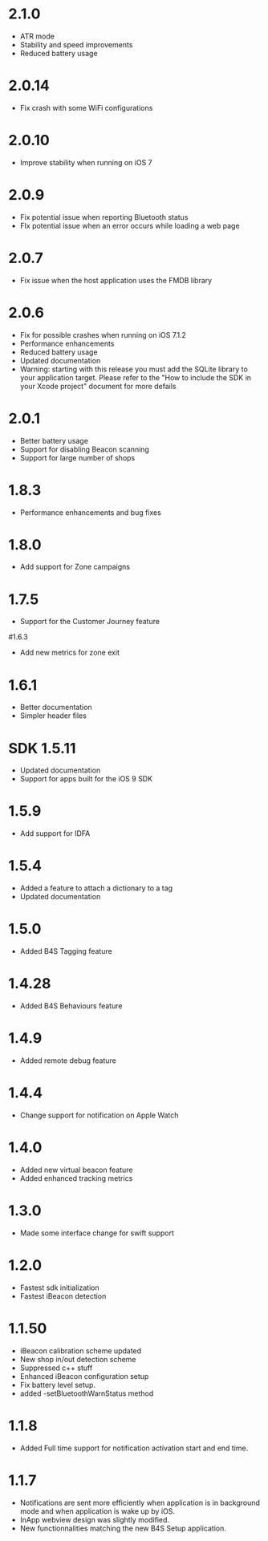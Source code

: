 # 2.1.0

 * ATR mode
 * Stability and speed improvements
 * Reduced battery usage

# 2.0.14

 * Fix crash with some WiFi configurations

# 2.0.10

 * Improve stability when running on iOS 7

# 2.0.9

 * Fix potential issue when reporting Bluetooth status
 * FIx potential issue when an error occurs while loading a web page

# 2.0.7

 * Fix issue when the host application uses the FMDB library

# 2.0.6

 * Fix for possible crashes when running on iOS 7.1.2
 *  Performance enhancements
 * Reduced battery usage
 * Updated documentation
 * Warning: starting with this release you must add the SQLite library to your application target. Please refer to the "How to include the SDK in your Xcode project" document for more defails
 
# 2.0.1
 
 * Better battery usage
 * Support for disabling Beacon scanning
 * Support for large number of shops
 
# 1.8.3

  * Performance enhancements and bug fixes
 
# 1.8.0

  * Add support for Zone campaigns
  
# 1.7.5

 * Support for the Customer Journey feature
  
#1.6.3

 * Add new metrics for zone exit
 
# 1.6.1

 * Better documentation
 * Simpler header files
 
# SDK 1.5.11

 * Updated documentation
 * Support for apps built for the iOS 9 SDK

# 1.5.9

 * Add support for IDFA

# 1.5.4

 *  Added a feature to attach a dictionary to a tag
 * Updated documentation
 
# 1.5.0

 *  Added B4S Tagging feature

# 1.4.28

 *  Added B4S Behaviours feature

# 1.4.9

 * Added remote debug feature

# 1.4.4

 * Change support for notification on Apple Watch

# 1.4.0

 * Added new virtual beacon feature
 * Added enhanced tracking metrics

# 1.3.0

 * Made some interface change for swift support

# 1.2.0

 * Fastest sdk initialization
 * Fastest iBeacon detection

# 1.1.50

 * iBeacon calibration scheme updated
 * New shop in/out detection scheme
 * Suppressed c++ stuff
 * Enhanced iBeacon configuration setup
 * Fix battery level setup.
 * added -setBluetoothWarnStatus method

# 1.1.8

 * Added Full time support for notification activation start and end time.

# 1.1.7

 * Notifications are sent more efficiently when application is in background mode and when application is wake up by iOS.
 * InApp webview design was slightly modified.
 * New functionnalities matching the new B4S Setup application.
